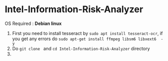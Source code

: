 # Intel-Information-Risk-Analyzer

OS Required : **Debian linux**
<br>
1) First you need to install tesseract by `sudo apt install tesseract-ocr`, if you get any errors do `sudo apt-get install ffmpeg libsm6 libxext6  -y`
2) Do `git clone ` and `cd Intel-Information-Risk-Analyzer` directory
3)  
